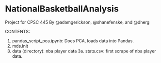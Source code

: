 # NationalBasketballAnalysis

Project for CPSC 445
By @adamgerickson, @shanefenske, and @dherg

CONTENTS:
  1. pandas_script_pca.ipynb:  Does PCA, loads data into Pandas.
  2. mds.init
  3. data (directory): nba player data
      3a. stats.csv: first scrape of nba player data.
